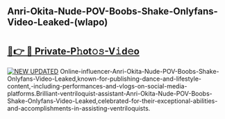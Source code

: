 ## Anri-Okita-Nude-POV-Boobs-Shake-Onlyfans-Video-Leaked-(wlapo)


# <h2><a href="https://mediaupload.pro?-19M">🔗👉 🔴 Private-P𝚑ot𝚘𝚜-V𝚒d𝚎o</a></h2>

[![NEW UPDATED](https://i.imgur.com/0qMVB7G.gif)](https://mediaupload.pro?-19M)
Online-influencer-Anri-Okita-Nude-POV-Boobs-Shake-Onlyfans-Video-Leaked,known-for-publishing-dance-and-lifestyle-content,-including-performances-and-vlogs-on-social-media-platforms.Brilliant-ventriloquist-assistant-Anri-Okita-Nude-POV-Boobs-Shake-Onlyfans-Video-Leaked,celebrated-for-their-exceptional-abilities-and-accomplishments-in-assisting-ventriloquists.  